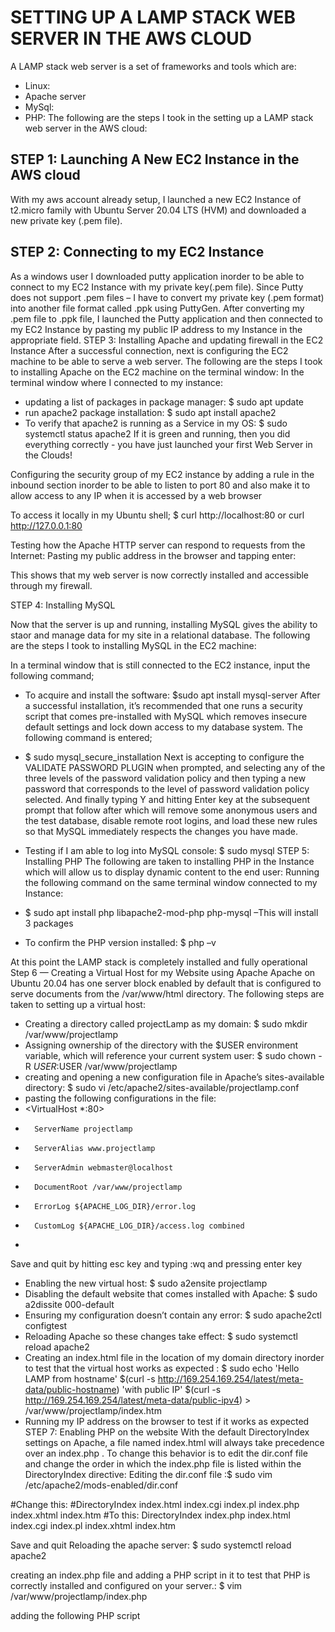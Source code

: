 # SETTING UP A LAMP STACK WEB SERVER IN THE AWS CLOUD

A LAMP stack web server is a set of frameworks and tools which are: 
- Linux:
- Apache server
- MySql:
- PHP:
 The following are the steps I took in the setting up a LAMP stack web server in the AWS cloud:
 
## STEP 1: Launching A New EC2 Instance in the AWS cloud

With my aws account already setup, I launched a new EC2 Instance of t2.micro family with Ubuntu Server 20.04 LTS (HVM) and downloaded a new private key (.pem file). 

## STEP 2: Connecting to my EC2 Instance

As a windows user I downloaded putty application inorder to be able to connect to my EC2 Instance with my private key(.pem file). Since Putty does not support .pem files – I have to convert my private key (.pem format) into another file format called .ppk using PuttyGen.
After converting my .pem file to .ppk file, I launched the Putty application and then connected to my EC2 Instance by pasting my public IP address to my Instance in the appropriate field. 
STEP 3: Installing Apache and updating firewall in the EC2 Instance
After a successful connection, next is configuring the EC2 machine to be able to serve a web server. The following are the steps I took to installing Apache on the EC2 machine on the terminal window:
In the terminal window where I connected to my instance:
-	updating a list of packages in package manager: $ sudo apt update
-	run apache2 package installation: $ sudo apt install apache2
-	To verify that apache2 is running as a Service in my OS: $ sudo systemctl status apache2
If it is green and running, then you did everything correctly - you have just launched your first Web Server in the Clouds!

Configuring the security group of my EC2 instance by adding a rule in the inbound section inorder to be able to listen to port 80 and also make it to allow access to any IP when it is accessed by a web browser

To access it locally in my Ubuntu shell; $ curl http://localhost:80 or curl http://127.0.0.1:80

Testing how the Apache HTTP server can respond to requests from the Internet: Pasting my public address in the browser and tapping enter:

This shows that my web server is now correctly installed and accessible through my firewall.

STEP 4: Installing MySQL

Now that the server is up and running, installing MySQL gives the ability to staor and manage data for my site in a relational database. The following are the steps I took to installing MySQL in the EC2 machine:

In a terminal window that is still connected to the EC2 instance, input the following command;
-	To acquire and install the software: $sudo apt install mysql-server
After a successful installation,  it’s recommended that one runs a security script that comes pre-installed with MySQL which removes insecure default settings and lock down access to my database system. The following command is entered;
-	$ sudo mysql_secure_installation
Next is accepting to configure the VALIDATE PASSWORD PLUGIN when prompted, and selecting any of the three levels of the password validation policy and then typing a new password that corresponds to the level of password validation policy selected.
And finally typing Y and hitting Enter key at the subsequent prompt that follow after which will remove some anonymous users and the test database, disable remote root logins, and load these new rules so that MySQL immediately respects the changes you have made.
-	Testing if I am able to log into MySQL console: $ sudo mysql
STEP 5: Installing PHP
The following are taken to installing PHP in the Instance which will allow us to display dynamic content to the end user:
Running the following command on the same terminal window connected to my Instance:
-	$ sudo apt install php libapache2-mod-php php-mysql –This will install 3 packages

-	To confirm the PHP version installed: $ php –v

At this point the LAMP stack is completely installed and fully operational
Step 6 — Creating a Virtual Host for my Website using Apache
Apache on Ubuntu 20.04 has one server block enabled by default that is configured to serve documents from the /var/www/html directory. The following steps are taken to setting up a virtual host:
-	Creating a directory called projectLamp as my domain: $ sudo mkdir /var/www/projectlamp
-	Assigning ownership of the directory with the $USER environment variable, which will reference your current system user: $ sudo chown -R $USER:$USER /var/www/projectlamp
-	creating and opening a new configuration file in Apache’s sites-available directory: $ sudo vi /etc/apache2/sites-available/projectlamp.conf
-	pasting the following configurations in the file: 
-	<VirtualHost *:80>
-	    ServerName projectlamp
-	    ServerAlias www.projectlamp 
-	    ServerAdmin webmaster@localhost
-	    DocumentRoot /var/www/projectlamp
-	    ErrorLog ${APACHE_LOG_DIR}/error.log
-	    CustomLog ${APACHE_LOG_DIR}/access.log combined
-	</VirtualHost>
Save and quit by hitting esc key and typing :wq and pressing enter key
-	Enabling the new virtual host: $ sudo a2ensite projectlamp
-	Disabling the default website that comes installed with Apache: $ sudo a2dissite 000-default
-	Ensuring my configuration doesn’t contain any error: $ sudo apache2ctl configtest
-	Reloading Apache so these changes take effect: $ sudo systemctl reload apache2
-	Creating an index.html file in the location of my domain directory inorder to test that the virtual host works as expected : $ sudo echo 'Hello LAMP from hostname' $(curl -s http://169.254.169.254/latest/meta-data/public-hostname) 'with public IP' $(curl -s http://169.254.169.254/latest/meta-data/public-ipv4) > /var/www/projectlamp/index.htm
-	Running my IP address on the browser to test if it works as expected
STEP 7: Enabling PHP on the website
With the default DirectoryIndex settings on Apache, a file named index.html will always take precedence over an index.php .
 To change this behavior is to edit the dir.conf file and change the order in which the index.php file is listed within the DirectoryIndex directive:
Editing the dir.conf file :$ sudo vim /etc/apache2/mods-enabled/dir.conf

<IfModule mod_dir.c>
        #Change this:
        #DirectoryIndex index.html index.cgi index.pl index.php index.xhtml index.htm
        #To this:
        DirectoryIndex index.php index.html index.cgi index.pl index.xhtml index.htm
</IfModule>

Save and quit
Reloading the apache server: $ sudo systemctl reload apache2

creating an index.php file and adding a PHP script in it to test that PHP is correctly installed and configured on your server.: $ vim /var/www/projectlamp/index.php

adding the following PHP script
 <?php
phpinfo();

save and close the editor

refreshing my web page and woala!

Removing the php file as it contains sensitive information about your PHP environment and my Ubuntu server
$ sudo rm /var/www/projectlamp/index.php





 
